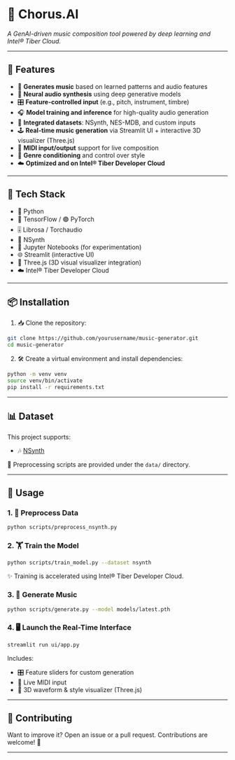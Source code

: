 
# 🎵 **Chorus.AI**

*A GenAI-driven music composition tool powered by deep learning and Intel® Tiber Cloud.*

---

## 🚀 Features

* 🎼 **Generates music** based on learned patterns and audio features
* 🧠 **Neural audio synthesis** using deep generative models
* 🎛️ **Feature-controlled input** (e.g., pitch, instrument, timbre)
* 🎧 **Model training and inference** for high-quality audio generation
* 💾 **Integrated datasets**: NSynth, NES-MDB, and custom inputs
* 🕹️ **Real-time music generation** via Streamlit UI + interactive 3D visualizer (Three.js)
* 🎹 **MIDI input/output** support for live composition
* 🧬 **Genre conditioning** and control over style
* ☁️ **Optimized and  on Intel® Tiber Developer Cloud**

---

## 🧰 Tech Stack

* 🐍 Python
* 🔶 TensorFlow / 🟣 PyTorch
* 🎚️ Librosa / Torchaudio
* 🎵 NSynth 
* 📓 Jupyter Notebooks (for experimentation)
* 🌐 Streamlit (interactive UI)
* 🧊 Three.js (3D visual visualizer integration)
* ☁️ Intel® Tiber Developer Cloud

---

## 📦 Installation

1. 📥 Clone the repository:

```bash
git clone https://github.com/yourusername/music-generator.git
cd music-generator
```

2. 🛠️ Create a virtual environment and install dependencies:

```bash
python -m venv venv
source venv/bin/activate
pip install -r requirements.txt
```

---

## 📊 Dataset

This project supports:

* 🎶 [NSynth](https://magenta.tensorflow.org/datasets/nsynth)


📁 Preprocessing scripts are provided under the `data/` directory.

---

## 🏁 Usage

### 1. 🧹 Preprocess Data

```bash
python scripts/preprocess_nsynth.py
```

### 2. 🏋️ Train the Model

```bash
python scripts/train_model.py --dataset nsynth
```

✨ Training is accelerated using Intel® Tiber Developer Cloud.

### 3. 🎼 Generate Music

```bash
python scripts/generate.py --model models/latest.pth
```

### 4. 🖥️ Launch the Real-Time Interface

```bash
streamlit run ui/app.py
```

Includes:

* 🎛️ Feature sliders for custom generation
* 🎹 Live MIDI input
* 🧊 3D waveform & style visualizer (Three.js)

---


## 🤝 Contributing

Want to improve it? Open an issue or a pull request. Contributions are welcome! 🎉

---



